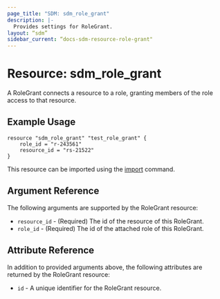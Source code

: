 ```yaml
---
page_title: "SDM: sdm_role_grant"
description: |-
  Provides settings for RoleGrant.
layout: “sdm”
sidebar_current: “docs-sdm-resource-role-grant"
---
```

# Resource: sdm_role_grant

A RoleGrant connects a resource to a role, granting members of the role access to that resource.
## Example Usage

```hcl
resource "sdm_role_grant" "test_role_grant" {
    role_id = "r-243561"
    resource_id = "rs-21522"
}
```

This resource can be imported using the [import](https://www.terraform.io/docs/cli/commands/import.html) command.

## Argument Reference
The following arguments are supported by the RoleGrant resource:
* `resource_id` - (Required) The id of the resource of this RoleGrant.
* `role_id` - (Required) The id of the attached role of this RoleGrant.
## Attribute Reference
In addition to provided arguments above, the following attributes are returned by the RoleGrant resource:
* `id` - A unique identifier for the RoleGrant resource.
